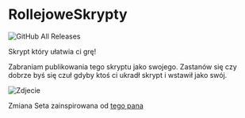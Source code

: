 # RollejoweSkrypty

![GitHub All Releases](https://img.shields.io/github/downloads/krytyYT/RollejoweSkrypty/total)

Skrypt który ułatwia ci grę!

Zabraniam publikowania tego skryptu jako swojego. Zastanów się czy dobrze byś się czuł gdyby ktoś ci ukradł skrypt i wstawił jako swój.

![Zdjecie](https://i.imgur.com/Y4pUaLG.png)

Zmiana Seta zainspirowana od [tego pana](https://www.youtube.com/channel/UCmMJ6qEwMI8Nn1TwHjsOUsw)
